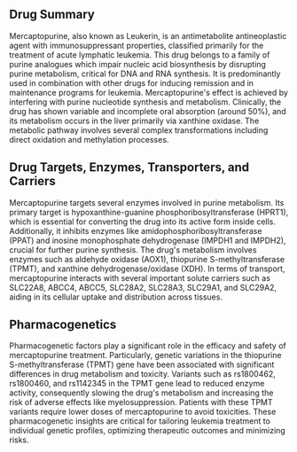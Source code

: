 ## Drug Summary
Mercaptopurine, also known as Leukerin, is an antimetabolite antineoplastic agent with immunosuppressant properties, classified primarily for the treatment of acute lymphatic leukemia. This drug belongs to a family of purine analogues which impair nucleic acid biosynthesis by disrupting purine metabolism, critical for DNA and RNA synthesis. It is predominantly used in combination with other drugs for inducing remission and in maintenance programs for leukemia. Mercaptopurine's effect is achieved by interfering with purine nucleotide synthesis and metabolism. Clinically, the drug has shown variable and incomplete oral absorption (around 50%), and its metabolism occurs in the liver primarily via xanthine oxidase. The metabolic pathway involves several complex transformations including direct oxidation and methylation processes.

## Drug Targets, Enzymes, Transporters, and Carriers
Mercaptopurine targets several enzymes involved in purine metabolism. Its primary target is hypoxanthine-guanine phosphoribosyltransferase (HPRT1), which is essential for converting the drug into its active form inside cells. Additionally, it inhibits enzymes like amidophosphoribosyltransferase (PPAT) and inosine monophosphate dehydrogenase (IMPDH1 and IMPDH2), crucial for further purine synthesis. The drug's metabolism involves enzymes such as aldehyde oxidase (AOX1), thiopurine S-methyltransferase (TPMT), and xanthine dehydrogenase/oxidase (XDH). In terms of transport, mercaptopurine interacts with several important solute carriers such as SLC22A8, ABCC4, ABCC5, SLC28A2, SLC28A3, SLC29A1, and SLC29A2, aiding in its cellular uptake and distribution across tissues.

## Pharmacogenetics
Pharmacogenetic factors play a significant role in the efficacy and safety of mercaptopurine treatment. Particularly, genetic variations in the thiopurine S-methyltransferase (TPMT) gene have been associated with significant differences in drug metabolism and toxicity. Variants such as rs1800462, rs1800460, and rs1142345 in the TPMT gene lead to reduced enzyme activity, consequently slowing the drug's metabolism and increasing the risk of adverse effects like myelosuppression. Patients with these TPMT variants require lower doses of mercaptopurine to avoid toxicities. These pharmacogenetic insights are critical for tailoring leukemia treatment to individual genetic profiles, optimizing therapeutic outcomes and minimizing risks.